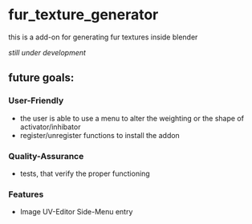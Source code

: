 # fur_texture_generator
this is a add-on for generating fur textures inside blender

*still under development*

## future goals:

### User-Friendly
- the user is able to use a menu to alter the weighting or the shape of activator/inhibator
- register/unregister functions to install the addon

### Quality-Assurance
- tests, that verify the proper functioning

### Features
- Image UV-Editor Side-Menu entry
